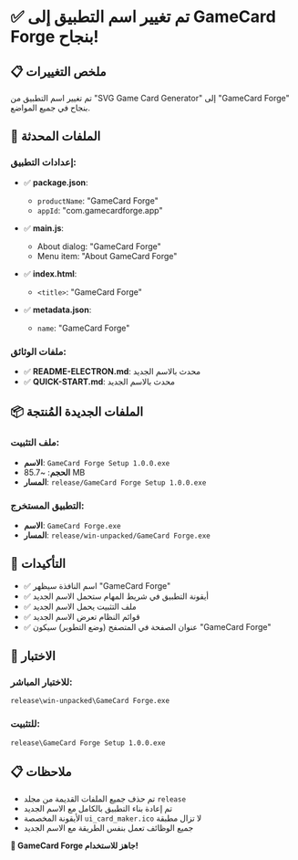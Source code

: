 # ✅ تم تغيير اسم التطبيق إلى GameCard Forge بنجاح!

## 📋 ملخص التغييرات

تم تغيير اسم التطبيق من "SVG Game Card Generator" إلى "GameCard Forge" بنجاح في جميع المواضع.

## 📁 الملفات المحدثة

### إعدادات التطبيق:
- ✅ **package.json**: 
  - `productName`: "GameCard Forge"
  - `appId`: "com.gamecardforge.app"

- ✅ **main.js**: 
  - About dialog: "GameCard Forge"
  - Menu item: "About GameCard Forge"

- ✅ **index.html**: 
  - `<title>`: "GameCard Forge"

- ✅ **metadata.json**: 
  - `name`: "GameCard Forge"

### ملفات الوثائق:
- ✅ **README-ELECTRON.md**: محدث بالاسم الجديد
- ✅ **QUICK-START.md**: محدث بالاسم الجديد

## 📦 الملفات الجديدة المُنتجة

### ملف التثبيت:
- **الاسم**: `GameCard Forge Setup 1.0.0.exe`
- **الحجم**: ~85.7 MB
- **المسار**: `release/GameCard Forge Setup 1.0.0.exe`

### التطبيق المستخرج:
- **الاسم**: `GameCard Forge.exe`
- **المسار**: `release/win-unpacked/GameCard Forge.exe`

## 🎯 التأكيدات

- ✅ اسم النافذة سيظهر "GameCard Forge"
- ✅ أيقونة التطبيق في شريط المهام ستحمل الاسم الجديد
- ✅ ملف التثبيت يحمل الاسم الجديد
- ✅ قوائم النظام تعرض الاسم الجديد
- ✅ عنوان الصفحة في المتصفح (وضع التطوير) سيكون "GameCard Forge"

## 🚀 الاختبار

### للاختبار المباشر:
```
release\win-unpacked\GameCard Forge.exe
```

### للتثبيت:
```
release\GameCard Forge Setup 1.0.0.exe
```

## 📋 ملاحظات

- تم حذف جميع الملفات القديمة من مجلد `release`
- تم إعادة بناء التطبيق بالكامل مع الاسم الجديد
- الأيقونة المخصصة `ui_card_maker.ico` لا تزال مطبقة
- جميع الوظائف تعمل بنفس الطريقة مع الاسم الجديد

**🎉 GameCard Forge جاهز للاستخدام!**